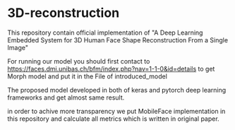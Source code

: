 # 3D-reconstruction

This repository contain official implementation of "A Deep Learning Embedded System for 3D Human Face Shape Reconstruction From a Single Image" 

For running our model you should first contact to https://faces.dmi.unibas.ch/bfm/index.php?nav=1-1-0&id=details to get Morph model and put it in the File of introduced_model

The proposed model developed in both of keras and pytorch deep learning frameworks and get almost same result.

in order to achive more transparency we put MobileFace implementation in this repository and calculate all metrics which is written in original paper. 


